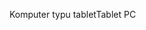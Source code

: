 <span data-ttu-id="bc801-101">Komputer typu tablet</span><span class="sxs-lookup"><span data-stu-id="bc801-101">Tablet PC</span></span>